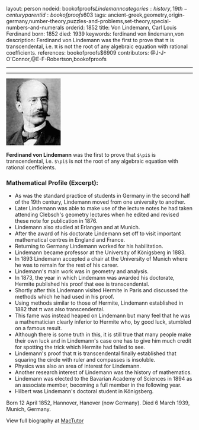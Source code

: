 layout: person
nodeid: bookofproofs$Lindemann
categories: history,19th-century
parentid: bookofproofs$603
tags: ancient-greek,geometry,origin-germany,number-theory,puzzles-and-problems,set-theory,special-numbers-and-numerals
orderid: 1852
title: Von Lindemann, Carl Louis Ferdinand
born: 1852
died: 1939
keywords: ferdinand von lindemann,von
description: Ferdinand von Lindemann was the first to prove that π is transcendental, i.e. π is not the root of any algebraic equation with rational coefficients.
references: bookofproofs$6909
contributors: @J-J-O'Connor,@E-F-Robertson,bookofproofs

---



---

![Lindemann.jpg](https://github.com/bookofproofs/bookofproofs.github.io/blob/main/_sources/_assets/images/portraits/Lindemann.jpg?raw=true)

**Ferdinand von Lindemann** was the first to prove that `$\pi$` is transcendental, i.e. `$\pi$` is not the root of any algebraic equation with rational coefficients.

### Mathematical Profile (Excerpt):
* As was the standard practice of students in Germany in the second half of the 19th  century, Lindemann moved from one university to another.
* Later Lindemann was able to make use of the lecture notes he had taken attending Clebsch's geometry lectures when he edited and revised these note for publication in 1876.
* Lindemann also studied at Erlangen and at Munich.
* After the award of his doctorate Lindemann set off to visit important mathematical centres in England and France.
* Returning to Germany Lindemann worked for his habilitation.
* Lindemann became professor at the University of Königsberg in 1883.
* In 1893 Lindemann accepted a chair at the University of Munich where he was to remain for the rest of his career.
* Lindemann's main work was in geometry and analysis.
* In 1873, the year in which Lindemann was awarded his doctorate, Hermite published his proof that eee is transcendental.
* Shortly after this Lindemann visited Hermite in Paris and discussed the methods which he had used in his proof.
* Using methods similar to those of Hermite, Lindemann established in 1882 that π was also transcendental.
* This fame was instead heaped on Lindemann but many feel that he was a mathematician clearly inferior to Hermite who, by good luck, stumbled on a famous result.
* Although there is some truth in this, it is still true that many people make their own luck and in Lindemann's case one has to give him much credit for spotting the trick which Hermite had failed to see.
* Lindemann's proof that π is transcendental finally established that squaring the circle with ruler and compasses is insoluble.
* Physics was also an area of interest for Lindemann.
* Another research interest of Lindemann was the history of mathematics.
* Lindemann was elected to the Bavarian Academy of Sciences in 1894 as an associate member, becoming a full member in the following year.
* Hilbert was Lindemann's doctoral student in Königsberg.

Born 12 April 1852, Hannover, Hanover (now Germany). Died 6 March 1939, Munich, Germany.

View full biography at [MacTutor](https://mathshistory.st-andrews.ac.uk/Biographies/Lindemann/)
